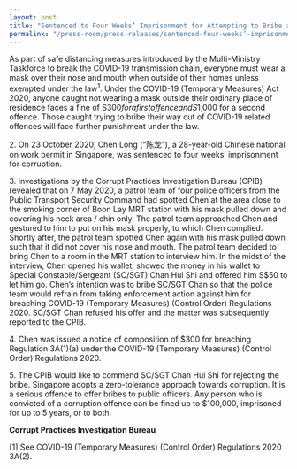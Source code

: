 ```yaml
---
layout: post
title: "Sentenced to Four Weeks’ Imprisonment for Attempting to Bribe a Police Officer to Avoid COVID-19 Enforcement Action"
permalink: "/press-room/press-releases/sentenced-four-weeks’-imprisonment-attempting-bribe-police-officer-avoid"
---
```

As part of safe distancing measures introduced by the Multi-Ministry Taskforce to break the COVID-19 transmission chain, everyone must wear a mask over their nose and mouth when outside of their homes unless exempted under the law<sup>1</sup>. Under the COVID-19 (Temporary Measures) Act 2020, anyone caught not wearing a mask outside their ordinary place of residence faces a fine of S$300 for a first offence and S$1,000 for a second offence. Those caught trying to bribe their way out of COVID-19 related offences will face further punishment under the law.

2\.          On 23 October 2020, Chen Long (“陈龙”), a 28-year-old Chinese national on work permit in Singapore, was sentenced to four weeks’ imprisonment for corruption.

3\.          Investigations by the Corrupt Practices Investigation Bureau (CPIB) revealed that on 7 May 2020, a patrol team of four police officers from the Public Transport Security Command had spotted Chen at the area close to the smoking corner of Boon Lay MRT station with his mask pulled down and covering his neck area / chin only. The patrol team approached Chen and gestured to him to put on his mask properly, to which Chen complied. Shortly after, the patrol team spotted Chen again with his mask pulled down such that it did not cover his nose and mouth. The patrol team decided to bring Chen to a room in the MRT station to interview him.  In the midst of the interview, Chen opened his wallet, showed the money in his wallet to Special Constable/Sergeant (SC/SGT) Chan Hui Shi and offered him S$50 to let him go. Chen’s intention was to bribe SC/SGT Chan so that the police team would refrain from taking enforcement action against him for breaching COVID-19 (Temporary Measures) (Control Order) Regulations 2020.  SC/SGT Chan refused his offer and the matter was subsequently reported to the CPIB.

4\.         Chen was issued a notice of composition of $300 for breaching Regulation 3A(1)(a) under the COVID-19 (Temporary Measures) (Control Order) Regulations 2020.

5\.          The CPIB would like to commend SC/SGT Chan Hui Shi for rejecting the bribe. Singapore adopts a zero-tolerance approach towards corruption. It is a serious offence to offer bribes to public officers. Any person who is convicted of a corruption offence can be fined up to $100,000, imprisoned for up to 5 years, or to both.

**Corrupt Practices Investigation Bureau**

[1] See COVID-19 (Temporary Measures) (Control Order) Regulations 2020 3A(2).
